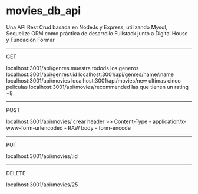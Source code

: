 # movies_db_api
Una API Rest Crud basada en NodeJs y Express, utilizando Mysql, Sequelize ORM como práctica de desarrollo Fullstack junto a Digital House y Fundación Formar

*******
GET

localhost:3001/api/genres muestra todods los generos
localhost:3001/api/genres/:id 
localhost:3001/api/genres/name/:name 
localhost:3001/api/movies 
localhost:3001/api/movies/new ultimas cinco peliculas
localhost:3001/api/movies/recommended las que tienen un rating +8

********
POST

localhost:3001/api/movies/ crear 
header >> Content-Type  - application/x-www-form-urlencoded - RAW
body - form-encode

*******
PUT

localhost:3001/api/movies/:id

*******
DELETE

localhost:3001/api/movies/25

